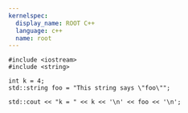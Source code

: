 ```yaml
---
kernelspec:
  display_name: ROOT C++
  language: c++
  name: root
---
```


```{code-cell}
#include <iostream>
#include <string>
```

```{code-cell}
int k = 4;
std::string foo = "This string says \"foo\"";
```

```{code-cell}
std::cout << "k = " << k << '\n' << foo << '\n';
```

